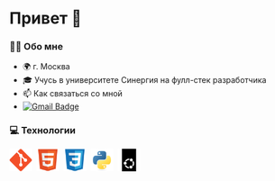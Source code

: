 # Привет 👋
 
### :man_technologist: Обо мне

- :earth_africa: г. Москва
- :mortar_board: Учусь в университете Синергия на фулл-стек разработчика
- :mailbox: Как связаться со мной
- [![Gmail Badge](https://img.shields.io/badge/-Gmail-red?style=flat&logo=Gmail&logoColor=white)](mailto:sergeybychkow12@gmail.com)

### 💻 Технологии

<div>
  <img src="https://github.com/devicons/devicon/blob/master/icons/git/git-original.svg" title="git" alt="git" width="40" height="40"/>&nbsp
  <img src="https://github.com/devicons/devicon/blob/master/icons/html5/html5-original.svg" title="html5" alt="html5" width="40" height="40"/>&nbsp
  <img src="https://github.com/devicons/devicon/blob/master/icons/css3/css3-original.svg" title="css" alt="css" width="40" height="40"/>&nbsp
  <img src="https://github.com/devicons/devicon/blob/master/icons/python/python-original.svg" title="python" alt="python" width="40" height="40"/>&nbsp
  <img src="https://github.com/devicons/devicon/blob/master/icons/ubuntu/ubuntu-plain.svg" title="ubuntu" alt="ubuntu" width="40" height="40"/>&nbsp
</div>
